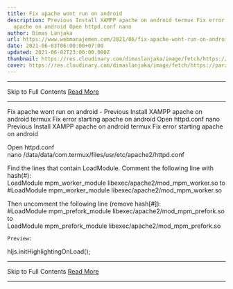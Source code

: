 ```yaml
---
title: Fix apache wont run on android
description: Previous Install XAMPP apache on android termux Fix error starting
  apache on android Open httpd.conf nano
author: Dimas Lanjaka
url: https://www.webmanajemen.com/2021/06/fix-apache-wont-run-on-android.html
date: 2021-06-03T06:00:00+07:00
updated: 2021-06-02T23:00:00.000Z
thumbnail: https://res.cloudinary.com/dimaslanjaka/image/fetch/https://parzibyte.me/blog/wp-content/uploads/2018/11/Configuraci%C3%B3n-httpd-en-termux-Android.jpg
cover: https://res.cloudinary.com/dimaslanjaka/image/fetch/https://parzibyte.me/blog/wp-content/uploads/2018/11/Configuraci%C3%B3n-httpd-en-termux-Android.jpg
---
```


<hr/> Skip to Full Contents <a href="https://www.webmanajemen.com/2021/06/fix-apache-wont-run-on-android.html" rel="follow" class="button" id="read-more">Read More</a> <hr/> Fix apache wont run on android - Previous Install XAMPP apache on android termux Fix error starting apache on android Open httpd.conf nano Previous Install XAMPP apache on android termux  
Fix error starting apache on android
  
  
    
Open httpd.conf      
nano /data/data/com.termux/files/usr/etc/apache2/httpd.conf
    
    
Find the lines that contain LoadModule. Comment the following line with hash(#):       
LoadModule mpm_worker_module libexec/apache2/mod_mpm_worker.so
      to       
#LoadModule mpm_worker_module libexec/apache2/mod_mpm_worker.so
    
    
Then uncomment the following line (remove hash[#]):       
#LoadModule mpm_prefork_module libexec/apache2/mod_mpm_prefork.so
      to       
LoadModule mpm_prefork_module libexec/apache2/mod_mpm_prefork.so
    
    Preview:       
  

hljs.initHighlightingOnLoad(); <hr/> Skip to Full Contents <a href="https://www.webmanajemen.com/2021/06/fix-apache-wont-run-on-android.html" rel="follow" class="button" id="read-more">Read More</a> <hr/>